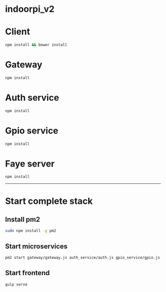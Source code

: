 # indoorpi_v2

# Client

```bash
npm install && bower install
```

# Gateway

```bash
npm install
```

# Auth service

```bash
npm install
```

# Gpio service

```bash
npm install
```

# Faye server

```bash
npm install
```

----------------------

# Start complete stack

## Install pm2
```bash
sudo npm install -g pm2
```

## Start microservices
```bash
pm2 start gateway/gateway.js auth_service/auth.js gpio_service/gpio.js faye/pubsub.js
```

## Start frontend
```bash
gulp serve
```

